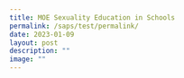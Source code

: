 ```yaml
---
title: MOE Sexuality Education in Schools
permalink: /saps/test/permalink/
date: 2023-01-09
layout: post
description: ""
image: ""
---
```


